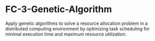 # FC-3-Genetic-Algorithm
Apply genetic algorithms to solve a resource allocation problem in a distributed computing environment by optimizing task scheduling for minimal execution time and maximum resource utilization.
